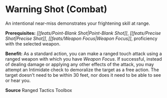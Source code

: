 ﻿---
cssclass: [feats]

---
# Warning Shot (Combat)

An intentional near-miss demonstrates your frightening skill at range.

**Prerequisites:** _[[feats/Point-Blank Shot|Point-Blank Shot]]_, _[[feats/Precise Shot|Precise Shot]]_, _[[feats/Weapon Focus|Weapon Focus]]_, proficiency with the selected weapon.

**Benefit:** As a standard action, you can make a ranged touch attack using a ranged weapon with which you have _Weapon Focus_. If successful, instead of dealing damage or applying any other effects of the attack, you may attempt an Intimidate check to demoralize the target as a free action. The target doesn't need to be within 30 feet, nor does it need to be able to see or hear you.

**Source** Ranged Tactics Toolbox